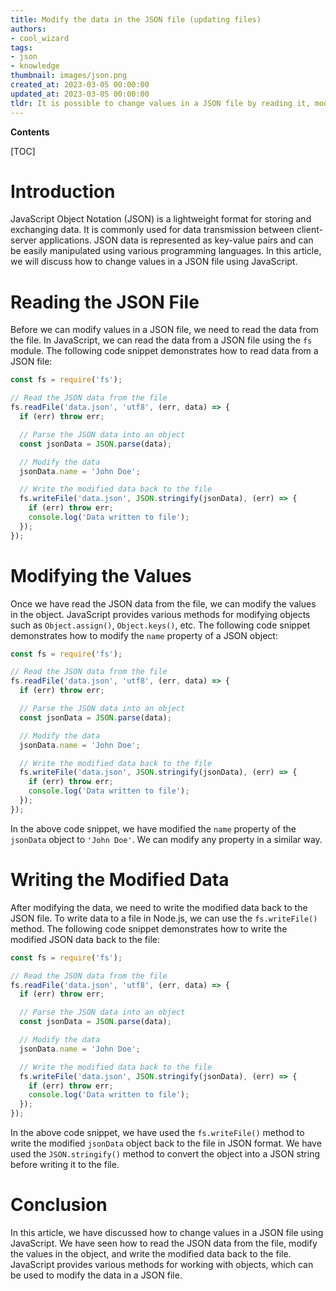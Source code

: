 ```yaml
---
title: Modify the data in the JSON file (updating files)
authors:
- cool_wizard
tags:
- json
- knowledge
thumbnail: images/json.png
created_at: 2023-03-05 00:00:00
updated_at: 2023-03-05 00:00:00
tldr: It is possible to change values in a JSON file by reading it, modifying the desired value and then writing it back to the file.
---
```


**Contents**

[TOC]

# Introduction
JavaScript Object Notation (JSON) is a lightweight format for storing and exchanging data. It is commonly used for data transmission between client-server applications. JSON data is represented as key-value pairs and can be easily manipulated using various programming languages. In this article, we will discuss how to change values in a JSON file using JavaScript.

# Reading the JSON File
Before we can modify values in a JSON file, we need to read the data from the file. In JavaScript, we can read the data from a JSON file using the `fs` module. The following code snippet demonstrates how to read data from a JSON file:

```javascript
const fs = require('fs');

// Read the JSON data from the file
fs.readFile('data.json', 'utf8', (err, data) => {
  if (err) throw err;

  // Parse the JSON data into an object
  const jsonData = JSON.parse(data);

  // Modify the data
  jsonData.name = 'John Doe';

  // Write the modified data back to the file
  fs.writeFile('data.json', JSON.stringify(jsonData), (err) => {
    if (err) throw err;
    console.log('Data written to file');
  });
});
```

# Modifying the Values
Once we have read the JSON data from the file, we can modify the values in the object. JavaScript provides various methods for modifying objects such as `Object.assign()`, `Object.keys()`, etc. The following code snippet demonstrates how to modify the `name` property of a JSON object:

```javascript
const fs = require('fs');

// Read the JSON data from the file
fs.readFile('data.json', 'utf8', (err, data) => {
  if (err) throw err;

  // Parse the JSON data into an object
  const jsonData = JSON.parse(data);

  // Modify the data
  jsonData.name = 'John Doe';

  // Write the modified data back to the file
  fs.writeFile('data.json', JSON.stringify(jsonData), (err) => {
    if (err) throw err;
    console.log('Data written to file');
  });
});
```

In the above code snippet, we have modified the `name` property of the `jsonData` object to `'John Doe'`. We can modify any property in a similar way.

# Writing the Modified Data
After modifying the data, we need to write the modified data back to the JSON file. To write data to a file in Node.js, we can use the `fs.writeFile()` method. The following code snippet demonstrates how to write the modified JSON data back to the file:

```javascript
const fs = require('fs');

// Read the JSON data from the file
fs.readFile('data.json', 'utf8', (err, data) => {
  if (err) throw err;

  // Parse the JSON data into an object
  const jsonData = JSON.parse(data);

  // Modify the data
  jsonData.name = 'John Doe';

  // Write the modified data back to the file
  fs.writeFile('data.json', JSON.stringify(jsonData), (err) => {
    if (err) throw err;
    console.log('Data written to file');
  });
});
```

In the above code snippet, we have used the `fs.writeFile()` method to write the modified `jsonData` object back to the file in JSON format. We have used the `JSON.stringify()` method to convert the object into a JSON string before writing it to the file.

# Conclusion
In this article, we have discussed how to change values in a JSON file using JavaScript. We have seen how to read the JSON data from the file, modify the values in the object, and write the modified data back to the file. JavaScript provides various methods for working with objects, which can be used to modify the data in a JSON file.
